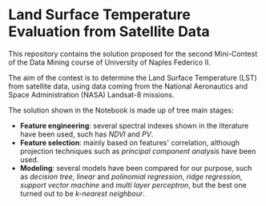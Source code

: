 # Land Surface Temperature Evaluation from Satellite Data
This repository contains the solution proposed for the second Mini-Contest of the Data Mining course of University of Naples Federico II.

The aim of the contest is to determine the Land Surface Temperature (LST) from satellite data, using data coming from the National Aeronautics and Space Administration (NASA) Landsat-8 missions.

The solution shown in the Notebook is made up of tree main stages:
- **Feature engineering**: several spectral indexes shown in the literature have been used, such has *NDVI* and *PV*.
- **Feature selection**: mainly based on features' correlation, although projection techniques such as *principal component analysis* have been used.
- **Modeling**: several models have been compared for our purpose, such as *decision tree*, *linear* and *polinomial regression*, *ridge regression*, *support vector machine* and *multi layer perceptron*, but the best one turned out to be *k-nearest neighbour*.
